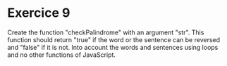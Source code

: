 # Exercice 9

Create the function "checkPalindrome" with an argument "str". This function should return "true" if the word or the sentence can be reversed and "false" if it is not. Into account the words and sentences using loops and no other functions of JavaScript.